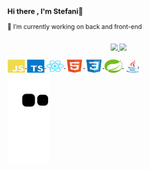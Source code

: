 ### Hi there , I'm Stefani👋

 🔭 I’m currently working on back and front-end
 
 ##
 
 <div align="center">
  <a href="https://github.com/stefanimoliveira">
  <img height="180em" src="https://github-readme-stats.vercel.app/api?username=stefanimoliveira&show_icons=true&theme=dracula&include_all_commits=true&count_private=true"/>
  <img height="180em" src="https://github-readme-stats.vercel.app/api/top-langs/?username=stefanimoliveira&layout=compact&langs_count=7&theme=dracula"/>
</div>
<div style="display: inline_block"><br>
 <img align="center" alt="Stefani-Js" height="30" width="40" src="https://raw.githubusercontent.com/devicons/devicon/master/icons/javascript/javascript-plain.svg">
  <img align="center" alt="Stefani-Ts" height="30" width="40" src="https://raw.githubusercontent.com/devicons/devicon/master/icons/typescript/typescript-plain.svg">
  <img align="center" alt="Stefani-React" height="30" width="40" src="https://raw.githubusercontent.com/devicons/devicon/master/icons/react/react-original.svg">
  <img align="center" alt="Stefani-HTML" height="30" width="40" src="https://raw.githubusercontent.com/devicons/devicon/master/icons/html5/html5-original.svg">
  <img align="center" alt="Stefani-CSS" height="30" width="40" src="https://raw.githubusercontent.com/devicons/devicon/master/icons/css3/css3-original.svg"> 
  <img align="center" alt="Stefani-Spring" height="30" width="40" src="https://github.com/devicons/devicon/blob/master/icons/spring/spring-original.svg"> 
  <img align="center" alt="Stefani-Java" height="30" width="40" src="https://github.com/devicons/devicon/blob/master/icons/java/java-original.svg"> 
  
  
</div>

 <div>

  ![Snake animation](https://github.com/rafaballerini/rafaballerini/blob/output/github-contribution-grid-snake.svg)
 </div>
